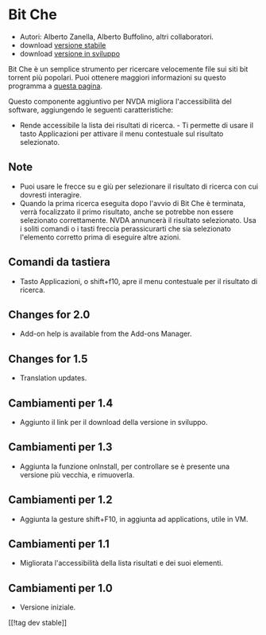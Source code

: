# Bit Che #
*	 Autori: Alberto Zanella, Alberto Buffolino, altri collaboratori.
*	 download [versione stabile][1]
*	 download [versione in sviluppo][3]

Bit Che è un semplice strumento per ricercare velocemente file sui siti bit
torrent più popolari.  Puoi ottenere maggiori informazioni su questo
programma a [questa pagina][2].

Questo componente aggiuntivo per NVDA migliora l'accessibilità del software,
aggiungendo le seguenti caratteristiche:

- Rende accessibile la lista dei risultati di ricerca.  - Ti permette di
usare il tasto Applicazioni per attivare il menu contestuale sul risultato
selezionato.


## Note ##
*	 Puoi usare le frecce su e giù per selezionare il risultato di ricerca con
   cui dovresti interagire.
*	 Quando la prima ricerca eseguita dopo l'avvio di Bit Che è terminata,
   verrà focalizzato il primo risultato, anche se potrebbe non essere
   selezionato correttamente. NVDA annuncerà il risultato selezionato. Usa i
   soliti comandi o i tasti freccia perassicurarti che sia selezionato
   l'elemento corretto prima di eseguire altre azioni.


## Comandi da tastiera ##
*	Tasto Applicazioni, o shift+f10, apre il menu contestuale per il risultato
  di ricerca.


## Changes for 2.0 ##
* Add-on help is available from the Add-ons Manager.

## Changes for 1.5 ##
* Translation updates.

## Cambiamenti per 1.4 ##
*	 Aggiunto il link per il download della versione in sviluppo.

## Cambiamenti per 1.3 ##
*	 Aggiunta la funzione onInstall, per controllare se è presente una
   versione più vecchia, e rimuoverla.

## Cambiamenti per 1.2 ##
*	 Aggiunta la gesture shift+F10, in aggiunta ad applications, utile in VM.

## Cambiamenti per 1.1 ##
*	 Migliorata l'accessibilità della lista risultati e dei suoi elementi.

## Cambiamenti per 1.0 ##
*	 Versione iniziale.

[[!tag dev stable]]

[1]: http://addons.nvda-project.org/files/get.php?file=bc

[2]: http://www.convivea.com

[3]: http://addons.nvda-project.org/files/get.php?file=bc-dev
